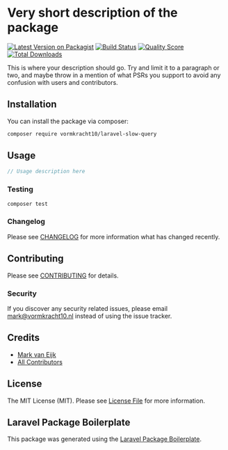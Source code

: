 # Very short description of the package

[![Latest Version on Packagist](https://img.shields.io/packagist/v/vormkracht10/laravel-slow-query.svg?style=flat-square)](https://packagist.org/packages/vormkracht10/laravel-slow-query)
[![Build Status](https://img.shields.io/travis/vormkracht10/laravel-slow-query/master.svg?style=flat-square)](https://travis-ci.org/vormkracht10/laravel-slow-query)
[![Quality Score](https://img.shields.io/scrutinizer/g/vormkracht10/laravel-slow-query.svg?style=flat-square)](https://scrutinizer-ci.com/g/vormkracht10/laravel-slow-query)
[![Total Downloads](https://img.shields.io/packagist/dt/vormkracht10/laravel-slow-query.svg?style=flat-square)](https://packagist.org/packages/vormkracht10/laravel-slow-query)

This is where your description should go. Try and limit it to a paragraph or two, and maybe throw in a mention of what PSRs you support to avoid any confusion with users and contributors.

## Installation

You can install the package via composer:

```bash
composer require vormkracht10/laravel-slow-query
```

## Usage

``` php
// Usage description here
```

### Testing

``` bash
composer test
```

### Changelog

Please see [CHANGELOG](CHANGELOG.md) for more information what has changed recently.

## Contributing

Please see [CONTRIBUTING](CONTRIBUTING.md) for details.

### Security

If you discover any security related issues, please email mark@vormkracht10.nl instead of using the issue tracker.

## Credits

- [Mark van Eijk](https://github.com/vormkracht10)
- [All Contributors](../../contributors)

## License

The MIT License (MIT). Please see [License File](LICENSE.md) for more information.

## Laravel Package Boilerplate

This package was generated using the [Laravel Package Boilerplate](https://laravelpackageboilerplate.com).